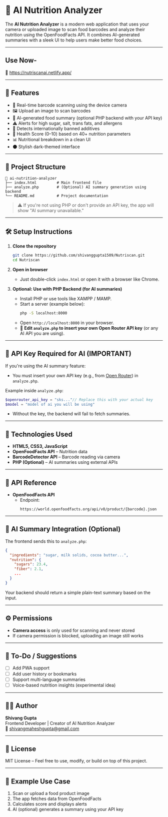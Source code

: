 # 🍎 AI Nutrition Analyzer

The **AI Nutrition Analyzer** is a modern web application that uses your camera or uploaded image to scan food barcodes and analyze their nutrition using the OpenFoodFacts API. It combines AI-generated summaries with a sleek UI to help users make better food choices.

---
## Use Now- 
🔗 https://nutriscanai.netlify.app/

---
## 🚀 Features

- 📸 Real-time barcode scanning using the device camera
- 🖼️ Upload an image to scan barcodes
- 🧠 AI-generated food summary (optional PHP backend with your API key)
- ⚠️ Alerts for high sugar, salt, trans fats, and allergens
- 🚫 Detects internationally banned additives
- 🧮 Health Score (0–10) based on 40+ nutrition parameters
- 📊 Nutritional breakdown in a clean UI
- 🌑 Stylish dark-themed interface

---

## 📁 Project Structure

```
📁 ai-nutrition-analyzer
├── index.html         # Main frontend file
├── analyze.php        # (Optional) AI summary generation using backend
└── README.md          # Project documentation
```

> ⚠️ If you're not using PHP or don't provide an API key, the app will show "AI summary unavailable."

---

## 🛠️ Setup Instructions

1. **Clone the repository**  
   ```bash
   git clone https://github.com/shivanggupta1509/Nutriscan.git
   cd Nutriscan
   ```

2. **Open in browser**  
   - Just double-click `index.html` or open it with a browser like Chrome.

3. **Optional: Use with PHP Backend (for AI summaries)**  
   - Install PHP or use tools like XAMPP / MAMP.
   - Start a server (example below):
     ```bash
     php -S localhost:8000
     ```
   - Open `http://localhost:8000` in your browser.
   - 📌 **Edit `analyze.php` to insert your own Open Router API key** (or any AI API you are using).

---

## 🔐 API Key Required for AI (IMPORTANT)

If you're using the AI summary feature:

- You must insert your own API key (e.g., from [Open Router](https://openrouter.ai/)) in `analyze.php`.
  
Example inside `analyze.php`:

```php
$openrouter_api_key = "sks..."// Replace this with your actual key
$model = "model of ai you will be using"
```


- Without the key, the backend will fail to fetch summaries.

---

## 🔧 Technologies Used

- **HTML5, CSS3, JavaScript**
- **OpenFoodFacts API** – Nutrition data
- **BarcodeDetector API** – Barcode reading via camera
- **PHP (Optional)** – AI summaries using external APIs

---

## 🔗 API Reference

- **OpenFoodFacts API**  
  - Endpoint:  
    ```
    https://world.openfoodfacts.org/api/v0/product/{barcode}.json
    ```

---

## 🧠 AI Summary Integration (Optional)

The frontend sends this to `analyze.php`:

```json
{
  "ingredients": "sugar, milk solids, cocoa butter...",
  "nutrition": {
    "sugars": 23.4,
    "fiber": 2.1,
    ...
  }
}
```

Your backend should return a simple plain-text summary based on the input.

---

## ⚙️ Permissions

- **Camera access** is only used for scanning and never stored
- If camera permission is blocked, uploading an image still works

---

## 📌 To-Do / Suggestions

- [ ] Add PWA support
- [ ] Add user history or bookmarks
- [ ] Support multi-language summaries
- [ ] Voice-based nutrition insights (experimental idea)

---

## 👨‍💻 Author

**Shivang Gupta**  
Frontend Developer | Creator of AI Nutrition Analyzer  
📧 shivangmaheshgupta@gmail.com

---

## 📄 License

MIT License – Feel free to use, modify, or build on top of this project.

---

## 🧪 Example Use Case

1. Scan or upload a food product image
2. The app fetches data from OpenFoodFacts
3. Calculates score and displays alerts
4. AI (optional) generates a summary using your API key
